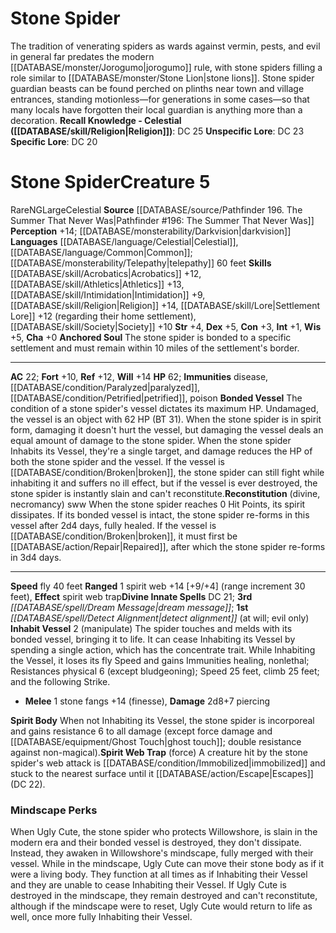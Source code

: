 ﻿---
ac: '22'
alignment: NG
all_resistance: null
burrow_speed: null
charisma: '+0'
climb_speed: null
constitution: '+3'
creature_ability:
- Anchored Soul
- Bonded Vessel
- Inhabit Vessel
- Reconstitution
- Spirit Body
- Spirit Web Trap
creature_family: null
dexterity: '+5'
element: null
fly_speed: '40'
fortitude: '+10'
hardness: null
hp: '62'
id: '2724'
immunity:
- '[[DATABASE/trait/Disease|disease]]'
- '[[DATABASE/condition/Paralyzed|paralyzed]]'
- '[[DATABASE/condition/Petrified|petrified]]'
- '[[DATABASE/trait/Poison|poison]]'
intelligence: '+1'
land_speed: null
language:
- '[[DATABASE/language/Celestial|Celestial]]'
- '[[DATABASE/language/Common|Common]] ; [[DATABASE/monsterability/Telepathy|telepathy]]
  60 feet'
level: '5'
max_speed: '40'
name: Stone Spider
perception: '+14'
rarity: Rare
reflex: '+12'
resistance: null
rus_type_level: null
school: null
sense:
- '[[DATABASE/monsterability/Darkvision|darkvision]]'
size: Large
skill:
- '[[DATABASE/skill/Acrobatics|Acrobatics]] +12'
- '[[DATABASE/skill/Athletics|Athletics]] +13'
- '[[DATABASE/skill/Intimidation|Intimidation]] +9'
- '[[DATABASE/skill/Religion|Religion]] +14'
- '[[DATABASE/skill/Lore|Settlement Lore]] +12'
- '[[DATABASE/skill/Society|Society]] +10'
source: '[[DATABASE/source/Pathfinder 196. The Summer That Never Was|Pathfinder #196:
  The Summer That Never Was]]'
speed:
- fly 40 feet
spell:
- '[[DATABASE/spell/Detect Alignment|Detect Alignment]]'
- '[[DATABASE/spell/Dream Message|Dream Message]]'
strength: '+4'
strength_req: '4'
strongest_save:
- Will
swim_speed: null
trait:
- '[[DATABASE/trait/Celestial|Celestial]]'
- '[[DATABASE/trait/Rare|Rare]]'
type: Creature
vision: Darkvision
weakest_save:
- Fortitude
weakness: null
will: '+14'
wisdom: '+5'

---
# Stone Spider

The tradition of venerating spiders as wards against vermin, pests, and evil in general far predates the modern [[DATABASE/monster/Jorogumo|jorogumo]] rule, with stone spiders filling a role similar to [[DATABASE/monster/Stone Lion|stone lions]]. Stone spider guardian beasts can be found perched on plinths near town and village entrances, standing motionless—for generations in some cases—so that many locals have forgotten their local guardian is anything more than a decoration.
**Recall Knowledge - Celestial ([[DATABASE/skill/Religion|Religion]])**: DC 25
**Unspecific Lore**: DC 23
**Specific Lore**: DC 20

# Stone Spider<span class="item-type">Creature 5</span>

<span class="trait-rare item-trait">Rare</span><span class="trait-alignment item-trait">NG</span><span class="trait-size item-trait">Large</span><span class="item-trait">Celestial</span>
**Source** [[DATABASE/source/Pathfinder 196. The Summer That Never Was|Pathfinder #196: The Summer That Never Was]]
**Perception** +14; [[DATABASE/monsterability/Darkvision|darkvision]]
**Languages** [[DATABASE/language/Celestial|Celestial]], [[DATABASE/language/Common|Common]]; [[DATABASE/monsterability/Telepathy|telepathy]] 60 feet
**Skills** [[DATABASE/skill/Acrobatics|Acrobatics]] +12, [[DATABASE/skill/Athletics|Athletics]] +13, [[DATABASE/skill/Intimidation|Intimidation]] +9, [[DATABASE/skill/Religion|Religion]] +14, [[DATABASE/skill/Lore|Settlement Lore]] +12 (regarding their home settlement), [[DATABASE/skill/Society|Society]] +10
**Str** +4, **Dex** +5, **Con** +3, **Int** +1, **Wis** +5, **Cha** +0
**Anchored Soul** The stone spider is bonded to a specific settlement and must remain within 10 miles of the settlement's border.

---
**AC** 22; **Fort** +10, **Ref** +12, **Will** +14
**HP** 62; **Immunities** disease, [[DATABASE/condition/Paralyzed|paralyzed]], [[DATABASE/condition/Petrified|petrified]], poison
<span class="in-box-ability">**Bonded Vessel** The condition of a stone spider's vessel dictates its maximum HP. Undamaged, the vessel is an object with 62 HP (BT 31). When the stone spider is in spirit form, damaging it doesn't hurt the vessel, but damaging the vessel deals an equal amount of damage to the stone spider. When the stone spider Inhabits its Vessel, they're a single target, and damage reduces the HP of both the stone spider and the vessel. If the vessel is [[DATABASE/condition/Broken|broken]], the stone spider can still fight while inhabiting it and suffers no ill effect, but if the vessel is ever destroyed, the stone spider is instantly slain and can't reconstitute.</span><span class="in-box-ability">**Reconstitution** (divine, necromancy) sww When the stone spider reaches 0 Hit Points, its spirit dissipates. If its bonded vessel is intact, the stone spider re-forms in this vessel after 2d4 days, fully healed. If the vessel is [[DATABASE/condition/Broken|broken]], it must first be [[DATABASE/action/Repair|Repaired]], after which the stone spider re-forms in 3d4 days.</span>

---
**Speed** fly 40 feet
<span class="in-box-ability">**Ranged** <span class="action-icon">1</span> spirit web +14 [+9/+4] (range increment 30 feet), **Effect** spirit web trap</span>**Divine Innate Spells** DC 21; **3rd** _[[DATABASE/spell/Dream Message|dream message]]_; **1st** _[[DATABASE/spell/Detect Alignment|detect alignment]]_ (at will; evil only)
<span class="in-box-ability">**Inhabit Vessel** <span class="action-icon">2</span> (manipulate) The spider touches and melds with its bonded vessel, bringing it to life. It can cease Inhabiting its Vessel by spending a single action, which has the concentrate trait. While Inhabiting the Vessel, it loses its fly Speed and gains Immunities healing, nonlethal; Resistances physical 6 (except bludgeoning); Speed 25 feet, climb 25 feet; and the following Strike.

* **Melee** <span class="action-icon">1</span> stone fangs +14 (finesse), **Damage** 2d8+7 piercing

</span><span class="in-box-ability">**Spirit Body** When not Inhabiting its Vessel, the stone spider is incorporeal and gains resistance 6 to all damage (except force damage and [[DATABASE/equipment/Ghost Touch|ghost touch]]; double resistance against non-magical).</span><span class="in-box-ability">**Spirit Web Trap** (force) A creature hit by the stone spider's web attack is [[DATABASE/condition/Immobilized|immobilized]] and stuck to the nearest surface until it [[DATABASE/action/Escape|Escapes]] (DC 22).</span>

###  Mindscape Perks

When Ugly Cute, the stone spider who protects Willowshore, is slain in the modern era and their bonded vessel is destroyed, they don't dissipate. Instead, they awaken in Willowshore's mindscape, fully merged with their vessel. While in the mindscape, Ugly Cute can move their stone body as if it were a living body. They function at all times as if Inhabiting their Vessel and they are unable to cease Inhabiting their Vessel. If Ugly Cute is destroyed in the mindscape, they remain destroyed and can't reconstitute, although if the mindscape were to reset, Ugly Cute would return to life as well, once more fully Inhabiting their Vessel.